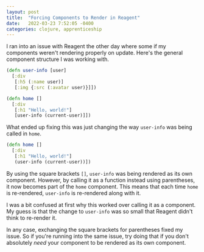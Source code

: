 ```yaml
---
layout: post
title:  "Forcing Components to Render in Reagent"
date:   2022-03-23 7:52:05 -0400
categories: clojure, apprenticeship
---
```


I ran into an issue with Reagent the other day where some 
if my components weren't rendering properly on update.
Here's the general component structure I was working with.

````clojure
(defn user-info [user]
  [:div
   [:h5 (:name user)]
   [:img {:src (:avatar user)}]])

(defn home []
  [:div
   [:h1 "Hello, world!"]
   [user-info (current-user)]])
````

What ended up fixing this was just changing the way `user-info`
was being called in `home`.

````clojure
(defn home []
  [:div
   [:h1 "Hello, world!"]
   (user-info (current-user))])
````

By using the square brackets `[]`, `user-info` was being rendered
as its own component. However, by calling it as a function instead
using parentheses, it now becomes part of the `home` component. 
This means that each time `home` is re-rendered, `user-info`
is re-rendered along with it.

I was a bit confused at first why this worked over calling it as
a component. My guess is that the change to `user-info` was so 
small that Reagent didn't think to re-render it.

In any case, exchanging the square brackets for parentheses fixed
my issue. So if you're running into the same issue, try doing that
if you don't absolutely _need_ your component to be rendered as
its own component.

